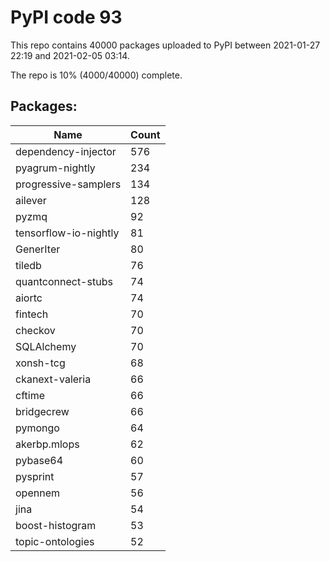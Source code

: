 # PyPI code 93

This repo contains 40000 packages uploaded to PyPI between 
2021-01-27 22:19 and 2021-02-05 03:14.

The repo is 10% (4000/40000) complete.

## Packages:

| Name  | Count |
| ----- | ----- |
| dependency-injector | 576 |
| pyagrum-nightly | 234 |
| progressive-samplers | 134 |
| ailever | 128 |
| pyzmq | 92 |
| tensorflow-io-nightly | 81 |
| GenerIter | 80 |
| tiledb | 76 |
| quantconnect-stubs | 74 |
| aiortc | 74 |
| fintech | 70 |
| checkov | 70 |
| SQLAlchemy | 70 |
| xonsh-tcg | 68 |
| ckanext-valeria | 66 |
| cftime | 66 |
| bridgecrew | 66 |
| pymongo | 64 |
| akerbp.mlops | 62 |
| pybase64 | 60 |
| pysprint | 57 |
| opennem | 56 |
| jina | 54 |
| boost-histogram | 53 |
| topic-ontologies | 52 |


